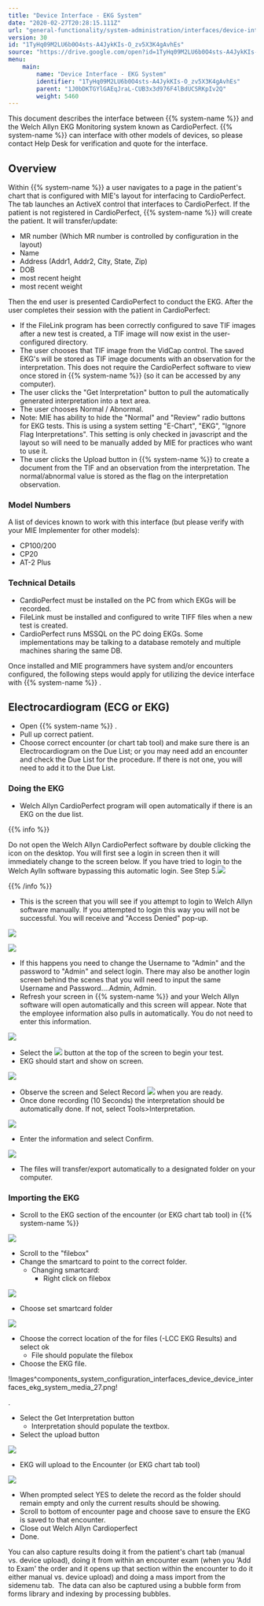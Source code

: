 ```yaml
---
title: "Device Interface - EKG System"
date: "2020-02-27T20:28:15.111Z"
url: "general-functionality/system-administration/interfaces/device-interface-ekg-system.html"
version: 30
id: "1TyHq09M2LU6b0O4sts-A4JykKIs-O_zv5X3K4gAvhEs"
source: "https://drive.google.com/open?id=1TyHq09M2LU6b0O4sts-A4JykKIs-O_zv5X3K4gAvhEs"
menu:
    main:
        name: "Device Interface - EKG System"
        identifier: "1TyHq09M2LU6b0O4sts-A4JykKIs-O_zv5X3K4gAvhEs"
        parent: "1J0bDKTGYlGAEqJraL-CUB3x3d976F4lBdUCSRKpIv2Q"
        weight: 5460
---
```

This document describes the interface between {{% system-name %}} and the Welch Allyn EKG Monitoring system known as CardioPerfect. {{% system-name %}} can interface with other models of devices, so please contact Help Desk for verification and quote for the interface.

## Overview

Within {{% system-name %}} a user navigates to a page in the patient's chart that is configured with MIE's layout for interfacing to CardioPerfect. The tab launches an ActiveX control that interfaces to CardioPerfect. If the patient is not registered in CardioPerfect, {{% system-name %}} will create the patient. It will transfer/update:

* MR number (Which MR number is controlled by configuration in the layout)
* Name
* Address (Addr1, Addr2, City, State, Zip)
* DOB
* most recent height
* most recent weight

Then the end user is presented CardioPerfect to conduct the EKG. After the user completes their session with the patient in CardioPerfect:

* If the FileLink program has been correctly configured to save TIF images after a new test is created, a TIF image will now exist in the user-configured directory.
* The user chooses that TIF image from the VidCap control. The saved EKG's will be stored as TIF image documents with an observation for the interpretation. This does not require the CardioPerfect software to view once stored in {{% system-name %}} (so it can be accessed by any computer).
* The user clicks the "Get Interpretation" button to pull the automatically generated interpretation into a text area.
* The user chooses Normal / Abnormal.
* Note: MIE has ability to hide the "Normal" and "Review" radio buttons for EKG tests. This is using a system setting "E-Chart", "EKG", "Ignore Flag Interpretations". This setting is only checked in javascript and the layout so will need to be manually added by MIE for practices who want to use it.
* The user clicks the Upload button in {{% system-name %}} to create a document from the TIF and an observation from the interpretation. The normal/abnormal value is stored as the flag on the interpretation observation.

### Model Numbers

A list of devices known to work with this interface (but please verify with your MIE Implementer for other models):

* CP100/200
* CP20
* AT-2 Plus

### Technical Details

* CardioPerfect must be installed on the PC from which EKGs will be recorded.
* FileLink must be installed and configured to write TIFF files when a new test is created.
* CardioPerfect runs MSSQL on the PC doing EKGs. Some implementations may be talking to a database remotely and multiple machines sharing the same DB.

Once installed and MIE programmers have system and/or encounters configured, the following steps would apply for utilizing the device interface with {{% system-name %}} .

## Electrocardiogram (ECG or EKG)

* Open {{% system-name %}} .
* Pull up correct patient.
* Choose correct encounter (or chart tab tool) and make sure there is an Electrocardiogram on the Due List; or you may need add an encounter and check the Due List for the procedure. If there is not one, you will need to add it to the Due List.

### Doing the EKG

* Welch Allyn CardioPerfect program will open automatically if there is an EKG on the due list.

{{% info %}}

Do not open the Welch Allyn CardioPerfect software by double clicking the icon on the desktop. You will first see a login in screen then it will immediately change to the screen below. If you have tried to login to the Welch Aylln software bypassing this automatic login. See Step 5.![](device-interface-ekg-system.images/image1.png)

{{% /info %}}


* This is the screen that you will see if you attempt to login to Welch Allyn software manually. If you attempted to login this way you will not be successful. You will receive and "Access Denied" pop-up.

![](device-interface-ekg-system.images/image2.png)

![](device-interface-ekg-system.images/image3.png)

* If this happens you need to change the Username to "Admin" and the password to "Admin" and select login. There may also be another login screen behind the scenes that you will need to input the same Username and Password….Admin, Admin.
* Refresh your screen in {{% system-name %}} and your Welch Allyn software will open automatically and this screen will appear. Note that the employee information also pulls in automatically. You do not need to enter this information.

![](device-interface-ekg-system.images/image4.png)

* Select the ![](device-interface-ekg-system.images/image5.png) button at the top of the screen to begin your test.
* EKG should start and show on screen.

![](device-interface-ekg-system.images/image6.png)

* Observe the screen and Select Record ![](device-interface-ekg-system.images/image7.png) when you are ready.
* Once done recording (10 Seconds) the interpretation should be automatically done. If not, select Tools>Interpretation.

![](device-interface-ekg-system.images/image8.png)

* Enter the information and select Confirm.

![](device-interface-ekg-system.images/image9.png)

* The files will transfer/export automatically to a designated folder on your computer.

### Importing the EKG

* Scroll to the EKG section of the encounter (or EKG chart tab tool) in {{% system-name %}}

![](device-interface-ekg-system.images/image10.png)
* Scroll to the "filebox"
* Change the smartcard to point to the correct folder.
    * Changing smartcard:
        * Right click on filebox

![](device-interface-ekg-system.images/image11.png)

* Choose set smartcard folder

![](device-interface-ekg-system.images/image12.png)

* Choose the correct location of the for files (-LCC EKG Results) and select ok
    * File should populate the filebox
* Choose the EKG file.

!Images^components_system_configuration_interfaces_device_device_interfaces_ekg_system_media_27.png!

.



* Select the Get Interpretation button
    * Interpretation should populate the textbox.
* Select the upload button

![](device-interface-ekg-system.images/image13.png)

* EKG will upload to the Encounter (or EKG chart tab tool)

![](https://lh3.googleusercontent.com/vYR4Tcj9aw-yhlK7GPHSJFY1-pont5g16b_wj31hof97qKQHPtjEI8Ax0eMKGeDjREP0TeQsxdcx0tCSJdEkhKJ_jtSs4hsch4yxd5iE3rvZb063DSc8CPQNNAcA3eXa3S3QELro0ofkSvim9w)

* When prompted select YES to delete the record as the folder should remain empty and only the current results should be showing.
* Scroll to bottom of encounter page and choose save to ensure the EKG is saved to that encounter.
* Close out Welch Allyn Cardioperfect
* Done.

You can also capture results doing it from the patient's chart tab (manual vs. device upload), doing it from within an encounter exam (when you ‘Add to Exam' the order and it opens up that section within the encounter to do it either manual vs. device upload) and doing a mass import from the sidemenu tab.  The data can also be captured using a bubble form from forms library and indexing by processing bubbles.

